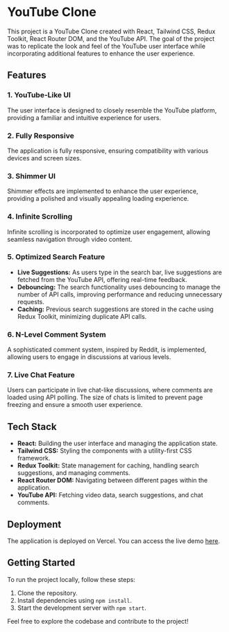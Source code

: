 # YouTube Clone

This project is a YouTube Clone created with React, Tailwind CSS, Redux Toolkit, React Router DOM, and the YouTube API. The goal of the project was to replicate the look and feel of the YouTube user interface while incorporating additional features to enhance the user experience.

## Features

### 1. YouTube-Like UI

The user interface is designed to closely resemble the YouTube platform, providing a familiar and intuitive experience for users.

### 2. Fully Responsive

The application is fully responsive, ensuring compatibility with various devices and screen sizes.

### 3. Shimmer UI

Shimmer effects are implemented to enhance the user experience, providing a polished and visually appealing loading experience.

### 4. Infinite Scrolling

Infinite scrolling is incorporated to optimize user engagement, allowing seamless navigation through video content.

### 5. Optimized Search Feature

- **Live Suggestions:** As users type in the search bar, live suggestions are fetched from the YouTube API, offering real-time feedback.
- **Debouncing:** The search functionality uses debouncing to manage the number of API calls, improving performance and reducing unnecessary requests.
- **Caching:** Previous search suggestions are stored in the cache using Redux Toolkit, minimizing duplicate API calls.

### 6. N-Level Comment System

A sophisticated comment system, inspired by Reddit, is implemented, allowing users to engage in discussions at various levels.

### 7. Live Chat Feature

Users can participate in live chat-like discussions, where comments are loaded using API polling. The size of chats is limited to prevent page freezing and ensure a smooth user experience.

## Tech Stack

- **React:** Building the user interface and managing the application state.
- **Tailwind CSS:** Styling the components with a utility-first CSS framework.
- **Redux Toolkit:** State management for caching, handling search suggestions, and managing comments.
- **React Router DOM:** Navigating between different pages within the application.
- **YouTube API:** Fetching video data, search suggestions, and chat comments.

## Deployment

The application is deployed on Vercel. You can access the live demo [here](https://youtube-clone-nayana62.vercel.app/).

## Getting Started

To run the project locally, follow these steps:

1. Clone the repository.
2. Install dependencies using `npm install`.
3. Start the development server with `npm start`.

Feel free to explore the codebase and contribute to the project!

